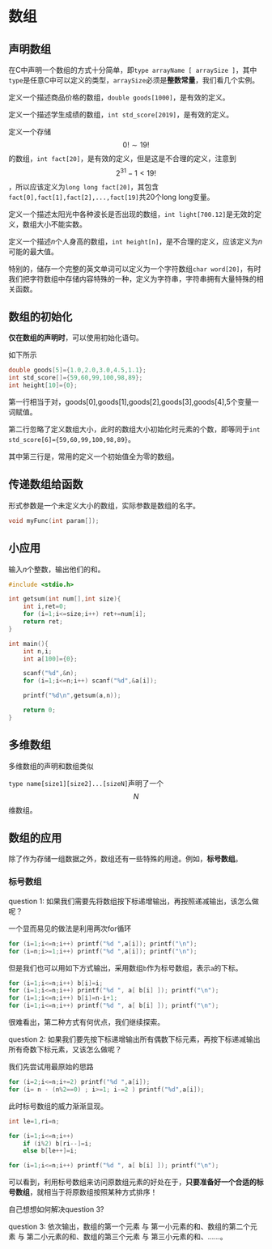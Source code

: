 # 数组 


## 声明数组

在C中声明一个数组的方式十分简单，即`type arrayName [ arraySize ]`，其中`type`是任意C中可以定义的类型，`arraySize`必须是**整数常量**，我们看几个实例。

定义一个描述商品价格的数组，`double goods[1000]`，是有效的定义。

定义一个描述学生成绩的数组，`int std_score[2019]`，是有效的定义。

定义一个存储$$0! \sim 19!$$的数组，`int fact[20]`，是有效的定义，但是这是不合理的定义，注意到$$2^{31} -1 < 19!$$，所以应该定义为`long long fact[20]`，其包含`fact[0],fact[1],fact[2],...,fact[19]`共20个long long变量。

定义一个描述太阳光中各种波长是否出现的数组，`int light[700.12]`是无效的定义，数组大小不能实数。

定义一个描述$n$个人身高的数组，`int height[n]`，是不合理的定义，应该定义为$n$可能的最大值。

特别的，储存一个完整的英文单词可以定义为一个字符数组`char word[20]`，有时我们把字符数组中存储内容特殊的一种，定义为字符串，字符串拥有大量特殊的相关函数。

## 数组的初始化

**仅在数组的声明时**，可以使用初始化语句。

如下所示

```c
double goods[5]={1.0,2.0,3.0,4.5,1.1};
int std_score[]={59,60,99,100,98,89};
int height[10]={0};
```

第一行相当于对，goods[0],goods[1],goods[2],goods[3],goods[4],5个变量一词赋值。

第二行忽略了定义数组大小，此时的数组大小初始化时元素的个数，即等同于`int std_score[6]={59,60,99,100,98,89}`。

其中第三行是，常用的定义一个初始值全为零的数组。

## 传递数组给函数

形式参数是一个未定义大小的数组，实际参数是数组的名字。

```c
void myFunc(int param[]);
```

## 小应用  

输入$n$个整数，输出他们的和。

```c
#include <stdio.h>

int getsum(int num[],int size){
	int i,ret=0;
	for (i=1;i<=size;i++) ret+=num[i];
	return ret;
}

int main(){
	int n,i;
	int a[100]={0};

	scanf("%d",&n);
	for (i=1;i<=n;i++) scanf("%d",&a[i]);

	printf("%d\n",getsum(a,n));

	return 0;
}
```

## 多维数组

多维数组的声明和数组类似

`type name[size1][size2]...[sizeN]`声明了一个$$N$$维数组。


## 数组的应用

除了作为存储一组数据之外，数组还有一些特殊的用途。例如，**标号数组**。

### 标号数组

question 1: 如果我们需要先将数组按下标递增输出，再按照递减输出，该怎么做呢？

一个显而易见的做法是利用两次for循环

```c
for (i=1;i<=n;i++) printf("%d ",a[i]); printf("\n");
for (i=n;i>=1;i++) printf("%d ",a[i]); printf("\n");
```

但是我们也可以用如下方式输出，采用数组`b`作为标号数组，表示`a`的下标。

```c
for (i=1;i<=n;i++) b[i]=i;
for (i=1;i<=n;i++) printf("%d ", a[ b[i] ]); printf("\n");
for (i=1;i<=n;i++) b[i]=n-i+1;
for (i=1;i<=n;i++) printf("%d ", a[ b[i] ]); printf("\n");
```

很难看出，第二种方式有何优点，我们继续探索。

question 2: 如果我们要先按下标递增输出所有偶数下标元素，再按下标递减输出所有奇数下标元素，又该怎么做呢？

我们先尝试用最原始的思路

```c
for (i=2;i<=n;i+=2) printf("%d ",a[i]);
for (i= n - (n%2==0) ; i>=1; i-=2 ) printf("%d",a[i]);
```

此时标号数组的威力渐渐显现。

```c
int le=1,ri=n;

for (i=1;i<=n;i++)
	if (i%2) b[ri--]=i;
	else b[le++]=i;

for (i=1;i<=n;i++) printf("%d ", a[ b[i] ]); printf("\n");
```

可以看到，利用标号数组来访问原数组元素的好处在于，**只要准备好一个合适的标号数组**，就相当于将原数组按照某种方式排序！

自己想想如何解决question 3?

question 3: 依次输出，数组的第一个元素 与 第一小元素的和、数组的第二个元素 与 第二小元素的和、数组的第三个元素 与 第三小元素的和、……。


